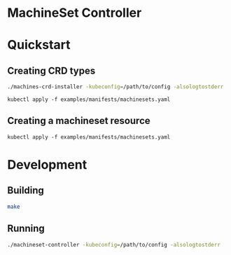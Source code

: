 # MachineSet Controller

# Quickstart

## Creating CRD types
```bash
./machines-crd-installer -kubeconfig=/path/to/config -alsologtostderr
```
`kubectl apply -f examples/manifests/machinesets.yaml`

## Creating a machineset resource
`kubectl apply -f examples/manifests/machinesets.yaml`

# Development

## Building
```bash
make
```

## Running
```bash
./machineset-controller -kubeconfig=/path/to/config -alsologtostderr
```
